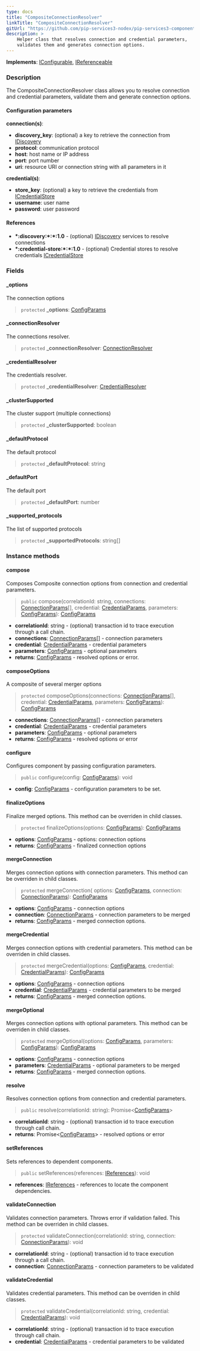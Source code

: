 ```yaml
---
type: docs
title: "CompositeConnectionResolver"
linkTitle: "CompositeConnectionResolver"
gitUrl: "https://github.com/pip-services3-nodex/pip-services3-components-nodex"
description: >
    Helper class that resolves connection and credential parameters,
    validates them and generates connection options.
---
```


**Implements**: [IConfigurable](../../../commons/config/iconfigurable), [IReferenceable](../../../commons/refer/ireferenceable)

### Description

The CompositeConnectionResolver class allows you to resolve connection and credential parameters, validate them and generate connection options.

#### Configuration parameters

**connection(s)**:
  - **discovery_key**: (optional) a key to retrieve the connection from [IDiscovery](../idiscovery)
  - **protocol**: communication protocol
  - **host**: host name or IP address
  - **port**: port number
  - **uri**: resource URI or connection string with all parameters in it
  
**credential(s)**:
  - **store_key**: (optional) a key to retrieve the credentials from [ICredentialStore](../../auth/icredential_store)
  - **username**: user name
  - **password**: user password

#### References
- **\*:discovery:\*:\*:1.0** - (optional) [IDiscovery](../idiscovery) services to resolve connections
- **\*:credential-store:\*:\*:1.0** - (optional) Credential stores to resolve credentials [ICredentialStore](../../auth/icredential_store)


### Fields

<span class="hide-title-link">

#### _options
The connection options
> `protected` **_options**: [ConfigParams](../../../commons/config/config_params)

#### _connectionResolver
The connections resolver.
> `protected` **_connectionResolver**: [ConnectionResolver](../connection_resolver)

#### _credentialResolver
The credentials resolver.
> `protected` **_credentialResolver**: [CredentialResolver](../../auth/credential_resolver)

#### _clusterSupported
The cluster support (multiple connections)
> `protected` **_clusterSupported**: boolean

#### _defaultProtocol
The default protocol
> `protected` **_defaultProtocol**: string

#### _defaultPort
The default port
> `protected` **_defaultPort**: number

#### _supported_protocols
The list of supported protocols
> `protected` **_supportedProtocols**: string[]


</span>

### Instance methods

#### compose
Composes Composite connection options from connection and credential parameters.

> `public` compose(correlationId: string, connections: [ConnectionParams](../connection_params)[], credential: [CredentialParams](../../auth/credential_params), parameters: [ConfigParams](../../../commons/config/config_params)): [ConfigParams](../../../commons/config/config_params)

- **correlationId**: string - (optional) transaction id to trace execution through a call chain.
- **connections**: [ConnectionParams](../connection_params)[] - connection parameters
- **credential**: [CredentialParams](../../auth/credential_params) - credential parameters
- **parameters**: [ConfigParams](../../../commons/config/config_params) - optional parameters
- **returns**: [ConfigParams](../../../commons/config/config_params) - resolved options or error.


#### composeOptions
A composite of several merger options

> `protected` composeOptions(connections: [ConnectionParams](../connection_params)[], credential: [CredentialParams](../../auth/credential_params), parameters: [ConfigParams](../../../commons/config/config_params)): [ConfigParams](../../../commons/config/config_params)

- **connections**: [ConnectionParams](../connection_params)[] - connection parameters
- **credential**: [CredentialParams](../../auth/credential_params) - credential parameters
- **parameters**: [ConfigParams](../../../commons/config/config_params) - optional parameters
- **returns**: [ConfigParams](../../../commons/config/config_params) - resolved options or error


#### configure
Configures component by passing configuration parameters.

> `public` configure(config: [ConfigParams](../../../commons/config/config_params)): void

- **config**: [ConfigParams](../../../commons/config/config_params) - configuration parameters to be set.


#### finalizeOptions
Finalize merged options.
This method can be overriden in child classes.

> `protected` finalizeOptions(options: [ConfigParams](../../../commons/config/config_params)): [ConfigParams](../../../commons/config/config_params)

- **options**: [ConfigParams](../../../commons/config/config_params) - options: connection options
- **returns**: [ConfigParams](../../../commons/config/config_params) - finalized connection options


#### mergeConnection
Merges connection options with connection parameters. 
This method can be overriden in child classes.

> `protected` mergeConnection( options: [ConfigParams](../../../commons/config/config_params), connection: [ConnectionParams](../connection_params)): [ConfigParams](../../../commons/config/config_params)

- **options**: [ConfigParams](../../../commons/config/config_params) - connection options
- **connection**: [ConnectionParams](../connection_params) - connection parameters to be merged
- **returns**: [ConfigParams](../../../commons/config/config_params) - merged connection options.


#### mergeCredential
Merges connection options with credential parameters.
This method can be overriden in child classes.

> `protected` mergeCredential(options: [ConfigParams](../../../commons/config/config_params), credential: [CredentialParams](../../auth/credential_params)): [ConfigParams](../../../commons/config/config_params)

- **options**: [ConfigParams](../../../commons/config/config_params) - connection options
- **credential**: [CredentialParams](../../auth/credential_params) - credential parameters to be merged
- **returns**: [ConfigParams](../../../commons/config/config_params) - merged connection options.


#### mergeOptional
Merges connection options with optional parameters.
This method can be overriden in child classes.

> `protected` mergeOptional(options: [ConfigParams](../../../commons/config/config_params), parameters: [ConfigParams](../../../commons/config/config_params)): [ConfigParams](../../../commons/config/config_params)

- **options**: [ConfigParams](../../../commons/config/config_params) - connection options
- **parameters**: [CredentialParams](../../auth/credential_params) - optional parameters to be merged
- **returns**: [ConfigParams](../../../commons/config/config_params) - merged connection options.


#### resolve
Resolves connection options from connection and credential parameters.

> `public` resolve(correlationId: string): Promise<[ConfigParams](../../../commons/config/config_params)>

- **correlationId**: string - (optional) transaction id to trace execution through call chain.
- **returns**: Promise<[ConfigParams](../../../commons/config/config_params)> - resolved options or error


#### setReferences
Sets references to dependent components.

> `public` setReferences(references: [IReferences](../../../commons/refer/ireferences)): void

- **references**: [IReferences](../../../commons/refer/ireferences) - references to locate the component dependencies.


#### validateConnection
Validates connection parameters. 
Throws error if validation failed.
This method can be overriden in child classes.

> `protected` validateConnection(correlationId: string, connection: [ConnectionParams](../connection_params)): void

- **correlationId**: string - (optional) transaction id to trace execution through a call chain.
- **connection**: [ConnectionParams](../connection_params) - connection parameters to be validated


#### validateCredential
Validates credential parameters.
This method can be overriden in child classes.

> `protected` validateCredential(correlationId: string, credential: [CredentialParams](../../auth/credential_params)): void

- **correlationId**: string - (optional) transaction id to trace execution through call chain.
- **credential**: [CredentialParams](../../auth/credential_params) - credential parameters to be validated
